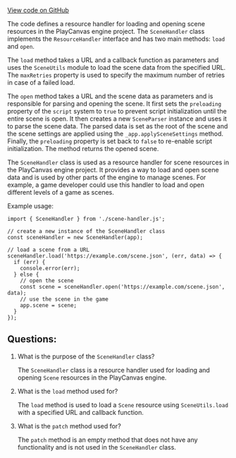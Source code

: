 [View code on GitHub](https://github.com/playcanvas/engine/src/framework/handlers/scene.js)

The code defines a resource handler for loading and opening scene resources in the PlayCanvas engine project. The `SceneHandler` class implements the `ResourceHandler` interface and has two main methods: `load` and `open`. 

The `load` method takes a URL and a callback function as parameters and uses the `SceneUtils` module to load the scene data from the specified URL. The `maxRetries` property is used to specify the maximum number of retries in case of a failed load. 

The `open` method takes a URL and the scene data as parameters and is responsible for parsing and opening the scene. It first sets the `preloading` property of the `script` system to `true` to prevent script initialization until the entire scene is open. It then creates a new `SceneParser` instance and uses it to parse the scene data. The parsed data is set as the root of the scene and the scene settings are applied using the `_app.applySceneSettings` method. Finally, the `preloading` property is set back to `false` to re-enable script initialization. The method returns the opened scene.

The `SceneHandler` class is used as a resource handler for scene resources in the PlayCanvas engine project. It provides a way to load and open scene data and is used by other parts of the engine to manage scenes. For example, a game developer could use this handler to load and open different levels of a game as scenes. 

Example usage:

```
import { SceneHandler } from './scene-handler.js';

// create a new instance of the SceneHandler class
const sceneHandler = new SceneHandler(app);

// load a scene from a URL
sceneHandler.load('https://example.com/scene.json', (err, data) => {
  if (err) {
    console.error(err);
  } else {
    // open the scene
    const scene = sceneHandler.open('https://example.com/scene.json', data);
    // use the scene in the game
    app.scene = scene;
  }
});
```
## Questions: 
 1. What is the purpose of the `SceneHandler` class?
    
    The `SceneHandler` class is a resource handler used for loading and opening `Scene` resources in the PlayCanvas engine.

2. What is the `load` method used for?
    
    The `load` method is used to load a `Scene` resource using `SceneUtils.load` with a specified URL and callback function.

3. What is the `patch` method used for?
    
    The `patch` method is an empty method that does not have any functionality and is not used in the `SceneHandler` class.